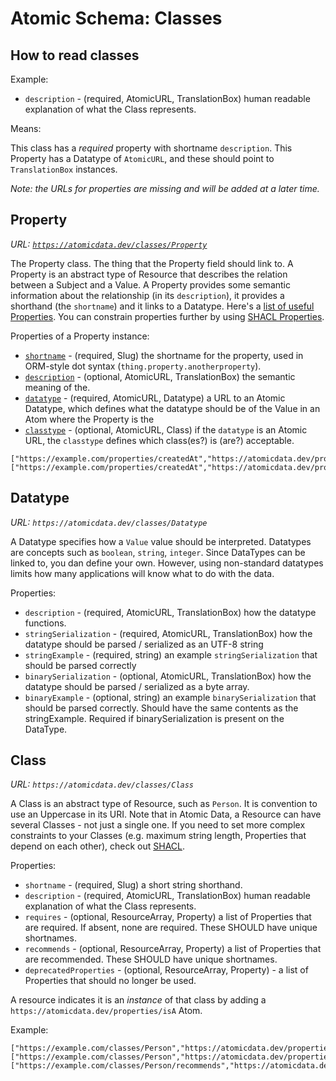 # Atomic Schema: Classes

## How to read classes

Example:

- `description` - (required, AtomicURL, TranslationBox) human readable explanation of what the Class represents.

Means:

This class has a _required_ property with shortname `description`.
This Property has a Datatype of `AtomicURL`, and these should point to `TranslationBox` instances.

_Note: the URLs for properties are missing and will be added at a later time._

## Property

_URL: [`https://atomicdata.dev/classes/Property`](https://atomicdata.dev/classes/Property)_

The Property class.
The thing that the Property field should link to.
A Property is an abstract type of Resource that describes the relation between a Subject and a Value.
A Property provides some semantic information about the relationship (in its `description`), it provides a shorthand (the `shortname`) and it links to a Datatype.
Here's a [list of useful Properties](properties.md).
You can constrain properties further by using [SHACL Properties](https://www.w3.org/TR/shacl/#property-shapes).

Properties of a Property instance:

- [`shortname`](https://atomicdata.dev/properties/shortname) - (required, Slug) the shortname for the property, used in ORM-style dot syntax (`thing.property.anotherproperty`).
- [`description`](https://atomicdata.dev/properties/description) - (optional, AtomicURL, TranslationBox) the semantic meaning of the.
- [`datatype`](https://atomicdata.dev/properties/datatype) - (required, AtomicURL, Datatype) a URL to an Atomic Datatype, which defines what the datatype should be of the Value in an Atom where the Property is the
- [`classtype`](https://atomicdata.dev/properties/classtype) - (optional, AtomicURL, Class) if the `datatype` is an Atomic URL, the `classtype` defines which class(es?) is (are?) acceptable.

```ndjson
["https://example.com/properties/createdAt","https://atomicdata.dev/property/shortname","createdAt"]
["https://example.com/properties/createdAt","https://atomicdata.dev/property/datatype","https://atomicdata.dev/datatype/datetime"]
```

## Datatype

_URL: `https://atomicdata.dev/classes/Datatype`_

A Datatype specifies how a `Value` value should be interpreted.
Datatypes are concepts such as `boolean`, `string`, `integer`.
Since DataTypes can be linked to, you dan define your own.
However, using non-standard datatypes limits how many applications will know what to do with the data.

Properties:

- `description` - (required, AtomicURL, TranslationBox) how the datatype functions.
- `stringSerialization` - (required, AtomicURL, TranslationBox) how the datatype should be parsed / serialized as an UTF-8 string
- `stringExample` - (required, string) an example `stringSerialization` that should be parsed correctly
- `binarySerialization` - (optional, AtomicURL, TranslationBox) how the datatype should be parsed / serialized as a byte array.
- `binaryExample` - (optional, string) an example `binarySerialization` that should be parsed correctly. Should have the same contents as the stringExample. Required if binarySerialization is present on the DataType.

## Class

_URL: `https://atomicdata.dev/classes/Class`_

A Class is an abstract type of Resource, such as `Person`.
It is convention to use an Uppercase in its URI.
Note that in Atomic Data, a Resource can have several Classes - not just a single one.
If you need to set more complex constraints to your Classes (e.g. maximum string length, Properties that depend on each other), check out [SHACL](https://www.w3.org/TR/shacl/).

Properties:

- `shortname` - (required, Slug) a short string shorthand.
- `description` - (required, AtomicURL, TranslationBox) human readable explanation of what the Class represents.
- `requires` - (optional, ResourceArray, Property) a list of Properties that are required. If absent, none are required. These SHOULD have unique shortnames.
- `recommends` - (optional, ResourceArray, Property) a list of Properties that are recommended. These SHOULD have unique shortnames.
- `deprecatedProperties` - (optional, ResourceArray, Property) - a list of Properties that should no longer be used.
<!-- Maybe remove this next one? -->
<!-- - `disallowedProperties` - (optional, ResourceArray) a list of Properties that are not allowed.  If absent, all are allowed. -->
<!-- What are the consequences of this? How to deal with this field if there are more classes in aSSubject? -->
<!-- - `allowedProperties` - (optional, ResourceArray) a list of Properties that are allowed. If absent, none are required. -->

A resource indicates it is an _instance_ of that class by adding a `https://atomicdata.dev/properties/isA` Atom.

Example:

```ad3
["https://example.com/classes/Person","https://atomicdata.dev/properties/isA","https://atomicdata.dev/classes/Class"]
["https://example.com/classes/Person","https://atomicdata.dev/properties/recommends","https://example.com/classes/Person/recommends"]
["https://example.com/classes/Person/recommends","https://atomicdata.dev/properties/isA","https://atomicdata.dev/dataTypes/ResourceArray"]
```
